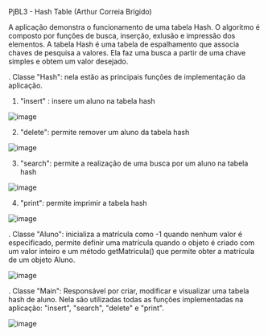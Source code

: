 PjBL3 - Hash Table (Arthur Correia Brígido)

A aplicação demonstra o funcionamento de uma tabela Hash. O algoritmo é composto por funções de busca, inserção, exlusão e impressão dos elementos. A tabela Hash é uma tabela de espalhamento que associa chaves de pesquisa a valores. Ela faz uma busca a partir de uma chave simples e obtem um valor desejado.

. Classe "Hash": nela estão as principais funções de implementação da aplicação.
  
  1. "insert" : insere um aluno na tabela hash
  
  ![image](https://github.com/ArthurCorreiaBrigido/Hash-Table/assets/51636263/bb70897f-bc2f-4fa5-8774-4e291baab142)

  2. "delete": permite remover um aluno da tabela hash

  ![image](https://github.com/ArthurCorreiaBrigido/Hash-Table/assets/51636263/911b2fa2-54c0-47d3-8b21-45b3f7ea5c6e)

  3. "search": permite a realização de uma busca por um aluno na tabela hash

  ![image](https://github.com/ArthurCorreiaBrigido/Hash-Table/assets/51636263/b312cf21-c36c-4651-9210-5142a9cf5077)

  4. "print": permite imprimir a tabela hash

  ![image](https://github.com/ArthurCorreiaBrigido/Hash-Table/assets/51636263/c5be2139-790a-409b-9763-fbfc76db7fb3)

. Classe "Aluno": inicializa a matrícula como -1 quando nenhum valor é especificado, permite definir uma matrícula quando o objeto é criado com um valor inteiro e um método getMatricula() que permite obter a matrícula de um objeto Aluno. 

![image](https://github.com/ArthurCorreiaBrigido/Hash-Table/assets/51636263/6ef8a597-4dd8-4b98-beef-f522535d18fc)

. Classe "Main": Responsável por criar, modificar e visualizar uma tabela hash de aluno. Nela são utilizadas todas as funções implementadas na aplicação: "insert", "search", "delete" e "print".

![image](https://github.com/ArthurCorreiaBrigido/Hash-Table/assets/51636263/0477e1e8-e42d-46f3-9bbe-4c3d49049289)
